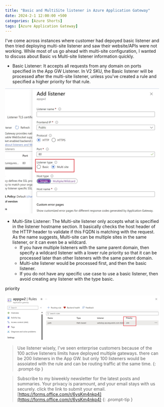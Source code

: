 ```yaml
---
title: "Basic and MultiSite listener in Azure Application Gateway"
date: 2024-2-1 12:00:00 +500
categories: [Azure Shorts]
tags: [Azure Application Gateway]
---
```


I've come across instances where customer had depoyed basic listener and then tried deploying multi-site listener and saw their website/APIs were not working. While most of us go ahead with multi-site configuration, I wanted to discuss about Basic vs Multi-site listener information quickly.

* Basic Listener: It accepts all requests from any domain on ports specified in the App GW Listener. In V2 SKU, the Basic listener will be processed after the multi-site listener, unless you've created a rule and specified a higher priority for that rule.

![a](https://raw.githubusercontent.com/qureshiaquib/qureshiaquib.github.io/main/assets/02022024/picture1.jpg)

* Multi-Site Listener: The Multi-site listener only accepts what is specified in the listener hostname section. It basically checks the host header of the HTTP header to validate if this FQDN is matching with the request. As the name suggests, Multi-site can be multiple sites in the same listener, or it can even be a wildcard.
    * If you have multiple listeners with the same parent domain, then specify a wildcard listener with a lower rule priority so that it can be processed later than other listeners with the same parent domain.
    * Multi-site listener would be processed first, and then the basic listener.
    * If you do not have any specific use case to use a basic listener, then avoid creating any listener with the type basic.

priority

![a](https://raw.githubusercontent.com/qureshiaquib/qureshiaquib.github.io/main/assets/02022024/picture2.jpg)

> Use listener wisely, I've seen enterprise customers because of the 100 active listeners limits have deployed multiple gateways.
there can be 200 listeners in the App GW.
> but only 100 listeners would be assoiated with the rule and can be routing traffic at the same time.
{: .prompt-tip }

>Subscribe to my biweekly newsletter for the latest posts and summaries. Your privacy is paramount, and your email stays with us securely.
click the link to submit your email.
[https://forms.office.com/r/6ysKm4nkp4](https://forms.office.com/r/6ysKm4nkp4)
{: .prompt-tip }
